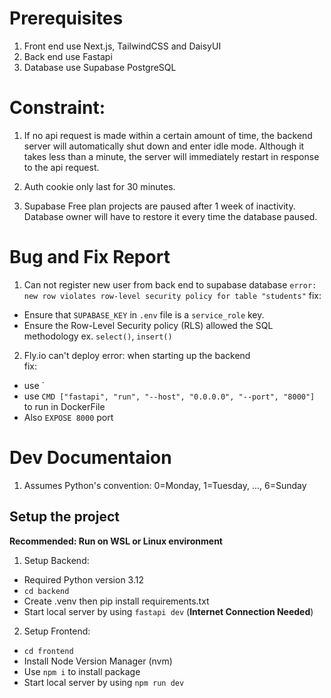# Prerequisites
1. Front end use Next.js, TailwindCSS and DaisyUI
2. Back end use Fastapi
3. Database use Supabase PostgreSQL

# Constraint:
1. If no api request is made within a certain amount of time, the backend server will automatically shut down and enter idle mode.  Although it takes less than a minute, the server will immediately restart in response to the api request.

2. Auth cookie only last for 30 minutes.

3. Supabase Free plan projects are paused after 1 week of inactivity. Database owner will have to restore it every time the database paused. 

# Bug and Fix Report
1. Can not register new user from back end to supabase database
`error: new row violates row-level security policy for table "students"`
fix: 
- Ensure that `SUPABASE_KEY` in `.env` file is a `service_role` key.
- Ensure the Row-Level Security policy (RLS) allowed the SQL methodology ex. `select()`, `insert()`

2. Fly.io can't deploy
error: when starting up the backend <br>
fix: 
- use `
- use `CMD ["fastapi", "run", "--host", "0.0.0.0", "--port", "8000"]` to run in DockerFile
- Also `EXPOSE 8000` port 

# Dev Documentaion
1. Assumes Python's convention: 0=Monday, 1=Tuesday, ..., 6=Sunday

## Setup the project
**Recommended: Run on WSL or Linux environment**
1. Setup Backend:
- Required Python version 3.12
- `cd backend`
- Create .venv then pip install requirements.txt
- Start local server by using `fastapi dev` (**Internet Connection Needed**)
2. Setup Frontend:
- `cd frontend`
- Install Node Version Manager (nvm)
- Use `npm i` to install package
- Start local server by using `npm run dev`